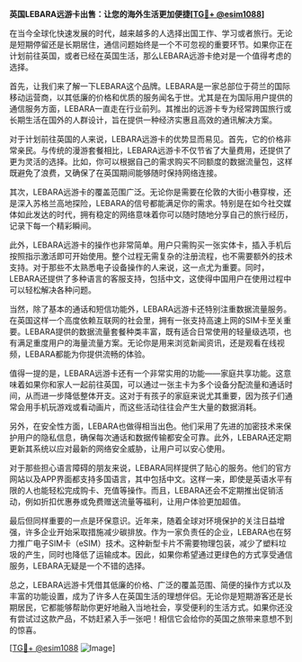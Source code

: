 **英国LEBARA远游卡出售：让您的海外生活更加便捷[[TG💪+ @esim1088](https://t.me/s/esim1088)]**

在当今全球化快速发展的时代，越来越多的人选择出国工作、学习或者旅行。无论是短期停留还是长期居住，通信问题始终是一个不可忽视的重要环节。如果你正在计划前往英国，或者已经在英国生活，那么LEBARA远游卡绝对是一个值得考虑的选择。

首先，让我们来了解一下LEBARA这个品牌。LEBARA是一家总部位于荷兰的国际移动运营商，以其低廉的价格和优质的服务闻名于世。尤其是在为国际用户提供的通信服务方面，LEBARA一直走在行业前列。其推出的远游卡专为经常跨国旅行或长期生活在国外的人群设计，旨在提供一种经济实惠且高效的通讯解决方案。

对于计划前往英国的人来说，LEBARA远游卡的优势显而易见。首先，它的价格非常亲民。与传统的漫游套餐相比，LEBARA远游卡不仅节省了大量费用，还提供了更为灵活的选择。比如，你可以根据自己的需求购买不同额度的数据流量包，这样既避免了浪费，又确保了在英国期间能够随时保持网络连接。

其次，LEBARA远游卡的覆盖范围广泛。无论你是需要在伦敦的大街小巷穿梭，还是深入苏格兰高地探险，LEBARA的信号都能满足你的需求。特别是在如今社交媒体如此发达的时代，拥有稳定的网络意味着你可以随时随地分享自己的旅行经历，记录下每一个精彩瞬间。

此外，LEBARA远游卡的操作也非常简单。用户只需购买一张实体卡，插入手机后按照指示激活即可开始使用。整个过程无需复杂的注册流程，也不需要额外的技术支持。对于那些不太熟悉电子设备操作的人来说，这一点尤为重要。同时，LEBARA还提供了多种语言的客服支持，包括中文，这使得中国用户在使用过程中可以轻松解决各种问题。

当然，除了基本的通话和短信功能外，LEBARA远游卡还特别注重数据流量服务。在英国这样一个高度依赖互联网的社会里，拥有一张支持高速上网的SIM卡至关重要。LEBARA提供的数据流量套餐种类丰富，既有适合日常使用的轻量级选项，也有满足重度用户的海量流量方案。无论你是用来浏览新闻资讯，还是观看在线视频，LEBARA都能为你提供流畅的体验。

值得一提的是，LEBARA远游卡还有一个非常实用的功能——家庭共享功能。这意味着如果你和家人一起前往英国，可以通过一张主卡为多个设备分配流量和通话时间，从而进一步降低整体开支。这对于有孩子的家庭来说尤其重要，因为孩子们通常会用手机玩游戏或看动画片，而这些活动往往会产生大量的数据消耗。

另外，在安全性方面，LEBARA也做得相当出色。他们采用了先进的加密技术来保护用户的隐私信息，确保每次通话和数据传输都安全可靠。此外，LEBARA还定期更新其系统以应对最新的网络安全威胁，让用户可以安心使用。

对于那些担心语言障碍的朋友来说，LEBARA同样提供了贴心的服务。他们的官方网站以及APP界面都支持多国语言，其中包括中文。这样一来，即使是英语水平有限的人也能轻松完成购卡、充值等操作。而且，LEBARA还会不定期推出促销活动，例如折扣优惠券或免费赠送流量等福利，让用户体验更加超值。

最后但同样重要的一点是环保意识。近年来，随着全球对环境保护的关注日益增强，许多企业开始采取措施减少碳排放。作为一家负责任的企业，LEBARA也在努力推广电子SIM卡（eSIM）技术。这种新型卡片不需要物理包装，减少了塑料垃圾的产生，同时也降低了运输成本。因此，如果你希望通过更绿色的方式享受通信服务，LEBARA无疑是一个不错的选择。

总之，LEBARA远游卡凭借其低廉的价格、广泛的覆盖范围、简便的操作方式以及丰富的功能设置，成为了许多人在英国生活的理想伴侣。无论你是短期游客还是长期居民，它都能够帮助你更好地融入当地社会，享受便利的生活方式。如果你还没有尝试过这款产品，不妨赶紧入手一张吧！相信它会给你的英国之旅带来意想不到的惊喜。

[[TG💪+ @esim1088](https://t.me/s/esim1088) ![Image](https://i.postimg.cc/4NQfJmqS/Snipaste-2025-05-13-00-14-12.png)]